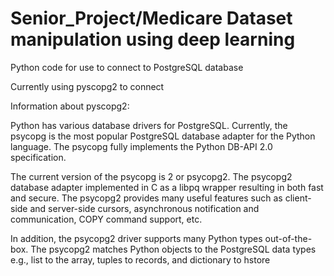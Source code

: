 # Senior_Project/Medicare Dataset manipulation using deep learning
Python code for use to connect to PostgreSQL database

Currently using pyscopg2 to connect 

Information about pyscopg2:

Python has various database drivers for PostgreSQL. Currently, the psycopg is the most popular PostgreSQL database adapter for the Python language. The psycopg fully implements the Python DB-API 2.0 specification.

The current version of the psycopg is 2 or psycopg2. The psycopg2 database adapter implemented in C as a libpq wrapper resulting in both fast and secure. The psycopg2 provides many useful features such as client-side and server-side cursors, asynchronous notification and communication, COPY command support, etc.

In addition, the psycopg2 driver supports many Python types out-of-the-box. The psycopg2 matches Python objects to the PostgreSQL data types e.g., list to the array, tuples to records, and dictionary to hstore
